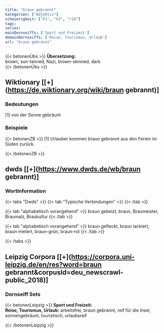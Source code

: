 ```yaml
---
title: "braun gebrannt"
kategorien: ["Adjektiv"]
schwierigkeit: ["k1", "h3", "r18"]
tags:
series:
mainDornseiffs: ['Sport und Freizeit']
domainDornseiffs: ['Reise, Tourismus, Urlaub']
url: "braun gebrannt"
---
```


{{< betonenÜbs >}}
**Übersetzung:**  
brown, sun-tanned, Nazi, brown-skinned, dark  
{{< /betonenÜbs >}}

## Wiktionary [[+](https://de.wiktionary.org/wiki/braun gebrannt)]

### Bedeutungen
[1] von der Sonne gebräunt  

### Beispiele
{{< betonenZB >}}
[1] Urlauber kommen braun gebrannt aus den Ferien im Süden zurück.  

{{< /betonenZB >}}


## dwds [[+](https://www.dwds.de/wb/braun gebrannt)]

### Wortinformation
{{< tabs "Dwds" >}}
{{< tab "Typische Verbindungen" >}}
{{< /tab >}}

{{< tab "alphabetisch vorangehend" >}}
braun gebeizt, braun, Braumeister, Braumalz, Braukultur
{{< /tab >}}

{{< tab "alphabetisch vorangehend" >}}
braun gefleckt, braun lackiert, braun meliert, braun-grün, braun-rot
{{< /tab >}}

{{< /tabs >}}

## Leipzig Corpora [[+](https://corpora.uni-leipzig.de/en/res?word=braun gebrannt&corpusId=deu_newscrawl-public_2018)]

### Dornseiff Sets
{{< betonenLeipzig >}}
**Sport und Freizeit:**  
**Reise, Tourismus, Urlaub:** arbeitsfrei, braun gebrannt, reif für die Insel, sonnengebräunt, touristisch, urlaubsreif  

{{< /betonenLeipzig >}}
